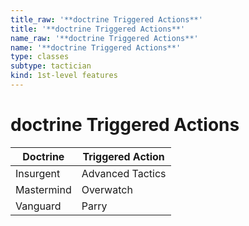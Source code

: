 ```yaml
---
title_raw: '**doctrine Triggered Actions**'
title: '**doctrine Triggered Actions**'
name_raw: '**doctrine Triggered Actions**'
name: '**doctrine Triggered Actions**'
type: classes
subtype: tactician
kind: 1st-level features
---
```


# **doctrine Triggered Actions**

| Doctrine   | Triggered Action |
| ---------- | ---------------- |
| Insurgent  | Advanced Tactics |
| Mastermind | Overwatch        |
| Vanguard   | Parry            |
